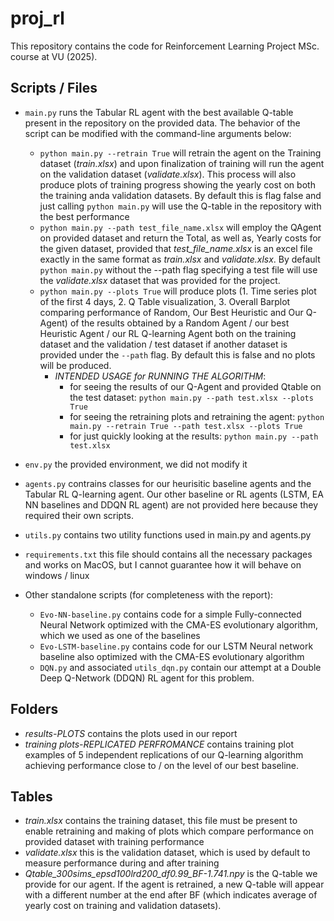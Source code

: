 # proj_rl
This repository contains the code for Reinforcement Learning Project MSc. course at VU (2025).

## Scripts / Files
- `main.py` runs the Tabular RL agent with the best available Q-table present in the repository on the provided data. The behavior of the script can be modified with the command-line arguments below:
    - `python main.py --retrain True` will retrain the agent on the Training dataset (*train.xlsx*) and upon finalization of training will run the agent on the validation dataset (*validate.xlsx*). This process will also produce plots of training progress showing the yearly cost on both the training anda validation datasets. By default this is flag false and just calling `python main.py` will use the Q-table in the repository with the best performance
    - `python main.py --path test_file_name.xlsx`  will employ the QAgent on provided dataset and return the Total, as well as, Yearly costs for the given dataset, provided that *test_file_name.xlsx* is an excel file exactly in the same format as *train.xlsx* and *validate.xlsx*. By default `python main.py` without the --path flag specifying a test file will use the *validate.xlsx* dataset that was provided for the project.
    - `python main.py --plots True` will produce plots (1. Time series plot of the first 4 days, 2. Q Table visualization, 3. Overall Barplot comparing performance of Random, Our Best Heuristic and Our Q-Agent) of the results obtained by a Random Agent / our best Heuristic Agent / our RL Q-learning Agent both on the training dataset and the validation / test dataset if another dataset is provided under the `--path` flag. By default this is false and no plots will be produced.
        - *INTENDED USAGE for RUNNING THE ALGORITHM*:
            - for seeing the results of our Q-Agent and provided Qtable on the test dataset: 
            `python main.py --path test.xlsx --plots True`
            - for seeing the retraining plots and retraining the agent:
            `python main.py --retrain True --path test.xlsx --plots True`
            - for just quickly looking at the results: `python main.py --path test.xlsx`

- `env.py` the provided environment, we did not modify it

- `agents.py` contrains classes for our heurisitic baseline agents and the Tabular RL Q-learning agent. Our other baseline or RL agents (LSTM, EA NN baselines and DDQN RL agent) are not provided here because they required their own scripts.

- `utils.py` contains two utility functions used in main.py and agents.py

- `requirements.txt` this file should contains all the necessary packages and works on MacOS, but I cannot guarantee how it will behave on windows / linux

- Other standalone scripts (for completeness with the report):
    - `Evo-NN-baseline.py` contains code for a simple Fully-connected Neural Network optimized with the CMA-ES evolutionary algorithm, which we used as one of the baselines
    - `Evo-LSTM-baseline.py` contains code for our LSTM Neural network baseline also optimized with the CMA-ES evolutionary algorithm
    - `DQN.py` and associated `utils_dqn.py` contain our attempt at a Double Deep Q-Network (DDQN) RL agent for this problem.

## Folders
- *results-PLOTS* contains the plots used in our report
- *training plots-REPLICATED PERFROMANCE* contains training plot examples of 5 independent replications of our Q-learning algorithm achieving performance close to / on the level of our best baseline.

## Tables
- *train.xlsx* contains the training dataset, this file must be present to enable retraining and making of plots which compare performance on provided dataset with training performance
- *validate.xlsx* this is the validation dataset, which is used by default to measure performance during and after training
- *Qtable_300sims_epsd100lrd200_df0.99_BF-1.741.npy* is the Q-table we provide for our agent. If the agent is retrained, a new Q-table will appear with a different number at the end after BF (which indicates average of yearly cost on training and validation datasets).



